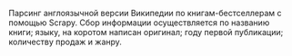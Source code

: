 Парсинг англоязычной версии Википедии по книгам-бестселлерам с помощью Scrapy.
Сбор информации осуществляется по названию книги; языку, на коротом написан оригинал; году первой публикации; количеству продаж и жанру.
